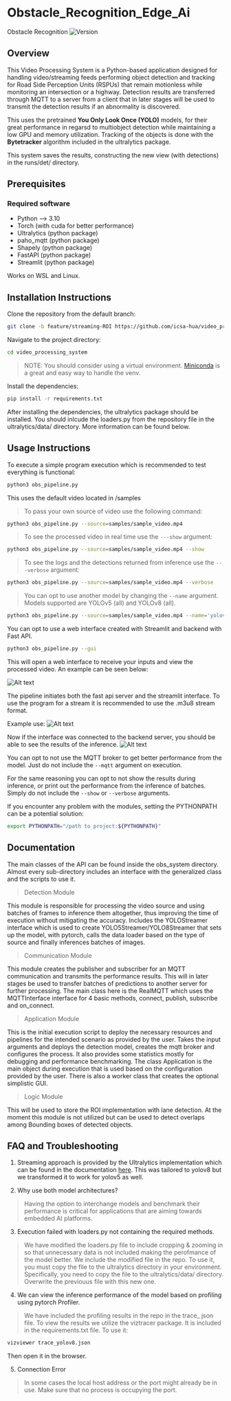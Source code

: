 # Obstacle_Recognition_Edge_Ai
Obstacle Recognition 
![Version](https://img.shields.io/badge/version-0.1.0-blue.svg)


## Overview
This Video Processing System is a Python-based application designed for handling video/streaming feeds performing object detection and tracking for Road Side Perception Units (RSPUs) that remain motionless while monitoring an intersection or a highway. Detection results are transferred through MQTT to a server from a client that in later stages will be used to transmit the detection results if an abnormality is discovered. 

This uses the pretrained **You Only Look Once (YOLO)** models, for their great performance in regarsd to multiobject detection while maintaining a low GPU and memory utilization. Tracking of the objects is done with the **Bytetracker** algorithm included in the ultralytics package. 

This system saves the results, constructing the new view (with detections) in the runs/det/ directory. 


## Prerequisites

### Required software 
* Python --> 3.10
* Torch (with cuda for better performance)
* Ultralytics (python package)
* paho_mqtt (python package)
* Shapely (python package)
* FastAPI (python package)
* Streamlit (python package)
  
Works on WSL and Linux. 
## Installation Instructions 

Clone the repository from the default branch:
```sh
git clone -b feature/streaming-ROI https://github.com/icsa-hua/video_processing_system.git
```
Navigate to the project directory:
```sh
cd video_processing_system
```
> NOTE: You should consider using a virtual environment. [Miniconda](https://docs.anaconda.com/miniconda/) is a great and easy way to handle the venv. 

Install the dependencies:
```sh
pip install -r requirements.txt
```

After installing the dependencies, the ultralytics package should be installed. 
You should inlcude the loaders.py from the repository file in the ultralytics/data/
directory. More information can be found below. 

## Usage Instructions 
To execute a simple program execution which is recommended to test everything is functional:
```sh
python3 obs_pipeline.py 
```
This uses the default video located in /samples

> To pass your own source of video use the following command:
```sh
python3 obs_pipeline.py --source=samples/sample_video.mp4
```

> To see the processed video in real time use the `---show` argument: 
```sh
python3 obs_pipeline.py --source=samples/sample_video.mp4 --show
```

> To see the logs and the detections returned from inference use the `---verbose` argument: 
```sh
python3 obs_pipeline.py --source=samples/sample_video.mp4 --verbose
```

> You can opt to use another model by changing the ```--name``` argument.  Models supported are YOLOv5 (all) and YOLOv8 (all). 

```sh
python3 obs_pipeline.py --source=samples/sample_video.mp4 --name='yolov8s' 
```

You can opt to use a web interface created with Streamlit and backend with Fast API. 
```sh
python3 obs_pipeline.py --gui
```

This will open a web interface to receive your inputs and 
view the processed video. An example can be seen below: 

![Alt text](https://drive.google.com/file/d/1Flc1I6948as4J1LJFaXYZ-YgIoXocdnE/view?usp=drive_link)

The pipeline initiates both the fast api server and the streamlit interface. To use the program for a stream it is recommended to use the .m3u8 stream format. 

Example use: 
![Alt text](https://drive.google.com/file/d/1T67md4xV1pVk4l1nWwNmP_5trQzqkUZ2/view?usp=drive_link)

Now if the interface was connected to the backend server, you should be able to see the results of the inference. 
![Alt text](https://drive.google.com/file/d/1cjLss9ph3oiYtGffvuA5AgjIJLjcvA-o/view?usp=drive_link)

You can opt to not use the MQTT broker to get better performance from the model. Just do not include the ```--mqtt``` argument on execution. 

For the same reasoning you can opt to not show the results during inference, or print out the performance from the inference of batches. Simply do not include the ```--show``` or ```--verbose``` arguments. 


If you encounter any problem with the modules, setting the PYTHONPATH can be a potential solution:
```sh
export PYTHONPATH="/path to project:${PYTHONPATH}"
```


## Documentation
The main classes of the API can be found inside the obs_system directory. Almost every sub-directory includes an interface with the generalized class and the scripts to use it. 

> Detection Module

This module is responsible for processing the video source and using batches of frames to inference them altogether, thus improving the time of execution without mitigating the accuracy. 
Includes the YOLOStreamer interface which is used to create YOLO5Streamer/YOLO8Streamer that sets up the model, with pytorch, calls the data loader based on the type of source and finally inferences batches of images. 

> Communication Module

This module creates the publisher and subscriber for an MQTT communication and transmits the performance results. This will in later stages be used to transfer batches of predictions to another server for further processing. The main class here is the RealMQTT which uses the MQTTInterface interface for 4 basic methods, connect, publish, subscribe and on_connect. 

> Application Module

This is the initial execution script to deploy the necessary resources and pipelines for the intended scenario as provided by the user. Takes the input arguments and deploys the detection model, creates the mqtt broker and configures the process. It also provides some statistics mostly for debugging and performance benchmarking. The class Application is the main object during execution that is used based on the configuration provided by the user. There is also a worker class that creates the optional simplistic GUI. 

> Logic Module

This will be used to store the ROI implementation with lane detection. At the moment this module is not utilized but can be used to detect overlaps among Bounding boxes of detected objects. 


## FAQ and Troubleshooting 
1. Streaming approach is provided by the Ultralytics implementation which can be found in the documentation [here](https://docs.ultralytics.com/reference/engine/predictor/?h=stream#ultralytics.engine.predictor.BasePredictor.setup_model). This was tailored to yolov8 but we transformed it to work for yolov5 as well.

2. Why use both model architectures? 
> Having the option to interchange models and benchmark their performance is critical for applications that are aiming towards embedded AI platforms. 

3. Execution failed with loaders.py not containing the required methods. 
> We have modified the loaders.py file to include cropping & zooming in so that unnecessary data is not included 
making the perofmance of the model better. We include the modified file in the repo. To use it, you must copy the file 
to the ultralytics directory in your environment. Specifically, you need to copy the file to the ultralytics/data/ directory. 
Overwrite the previouus file with this new one. 

4. We can view the inference performance of the model based on profiling using pytorch Profiler. 
> We have included the profiling results in the repo in the trace_ json file. To view the results we utilize the 
viztracer package. It is included in the requirements.txt file. To use it: 
```sh
vizviewer trace_yolov8.json
```
Then open it in the browser.

5. Connection Error 
> In some cases the local host address or the port might already be in use. Make sure that no process is occupying the port. 